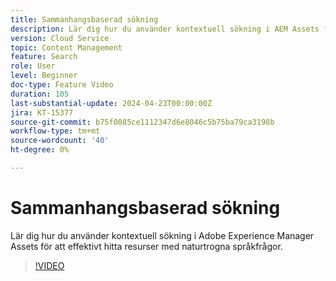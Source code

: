```yaml
---
title: Sammanhangsbaserad sökning
description: Lär dig hur du använder kontextuell sökning i AEM Assets för att effektivt hitta resurser med naturtrogna språkfrågor.
version: Cloud Service
topic: Content Management
feature: Search
role: User
level: Beginner
doc-type: Feature Video
duration: 105
last-substantial-update: 2024-04-23T00:00:00Z
jira: KT-15377
source-git-commit: b75f0085ce1112347d6e8046c5b75ba79ca3198b
workflow-type: tm+mt
source-wordcount: '40'
ht-degree: 0%

---
```



# Sammanhangsbaserad sökning

Lär dig hur du använder kontextuell sökning i Adobe Experience Manager Assets för att effektivt hitta resurser med naturtrogna språkfrågor.

>[!VIDEO](https://video.tv.adobe.com/v/3428667/?learn=on)

